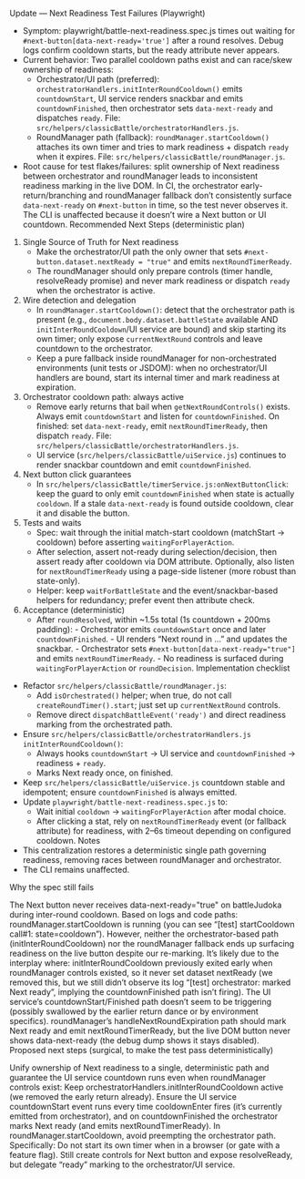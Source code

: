 Update — Next Readiness Test Failures (Playwright)

- Symptom: playwright/battle-next-readiness.spec.js times out waiting for `#next-button[data-next-ready='true']` after a round resolves. Debug logs confirm cooldown starts, but the ready attribute never appears.
- Current behavior: Two parallel cooldown paths exist and can race/skew ownership of readiness:
  - Orchestrator/UI path (preferred): `orchestratorHandlers.initInterRoundCooldown()` emits `countdownStart`, UI service renders snackbar and emits `countdownFinished`, then orchestrator sets `data-next-ready` and dispatches `ready`. File: `src/helpers/classicBattle/orchestratorHandlers.js`.
  - RoundManager path (fallback): `roundManager.startCooldown()` attaches its own timer and tries to mark readiness + dispatch `ready` when it expires. File: `src/helpers/classicBattle/roundManager.js`.
- Root cause for test flakes/failures: split ownership of Next readiness between orchestrator and roundManager leads to inconsistent readiness marking in the live DOM. In CI, the orchestrator early-return/branching and roundManager fallback don’t consistently surface `data-next-ready` on `#next-button` in time, so the test never observes it. The CLI is unaffected because it doesn’t wire a Next button or UI countdown.
  Recommended Next Steps (deterministic plan)

1. Single Source of Truth for Next readiness
   - Make the orchestrator/UI path the only owner that sets `#next-button.dataset.nextReady = "true"` and emits `nextRoundTimerReady`.
   - The roundManager should only prepare controls (timer handle, resolveReady promise) and never mark readiness or dispatch `ready` when the orchestrator is active.
2. Wire detection and delegation
   - In `roundManager.startCooldown()`: detect that the orchestrator path is present (e.g., `document.body.dataset.battleState` available AND `initInterRoundCooldown`/UI service are bound) and skip starting its own timer; only expose `currentNextRound` controls and leave countdown to the orchestrator.
   - Keep a pure fallback inside roundManager for non-orchestrated environments (unit tests or JSDOM): when no orchestrator/UI handlers are bound, start its internal timer and mark readiness at expiration.
3. Orchestrator cooldown path: always active
   - Remove early returns that bail when `getNextRoundControls()` exists. Always emit `countdownStart` and listen for `countdownFinished`. On finished: set `data-next-ready`, emit `nextRoundTimerReady`, then dispatch `ready`. File: `src/helpers/classicBattle/orchestratorHandlers.js`.
   - UI service (`src/helpers/classicBattle/uiService.js`) continues to render snackbar countdown and emit `countdownFinished`.
4. Next button click guarantees
   - In `src/helpers/classicBattle/timerService.js:onNextButtonClick`: keep the guard to only emit `countdownFinished` when state is actually `cooldown`. If a stale `data-next-ready` is found outside cooldown, clear it and disable the button.
5. Tests and waits
   - Spec: wait through the initial match-start cooldown (matchStart → cooldown) before asserting `waitingForPlayerAction`.
   - After selection, assert not-ready during selection/decision, then assert ready after cooldown via DOM attribute. Optionally, also listen for `nextRoundTimerReady` using a page-side listener (more robust than state-only).
   - Helper: keep `waitForBattleState` and the event/snackbar-based helpers for redundancy; prefer event then attribute check.
6. Acceptance (deterministic)
   - After `roundResolved`, within ~1.5s total (1s countdown + 200ms padding): - Orchestrator emits `countdownStart` once and later `countdownFinished`. - UI renders “Next round in …” and updates the snackbar. - Orchestrator sets `#next-button[data-next-ready="true"]` and emits `nextRoundTimerReady`. - No readiness is surfaced during `waitingForPlayerAction` or `roundDecision`.
     Implementation checklist

- Refactor `src/helpers/classicBattle/roundManager.js`:
  - Add `isOrchestrated()` helper; when true, do not call `createRoundTimer().start`; just set up `currentNextRound` controls.
  - Remove direct `dispatchBattleEvent('ready')` and direct readiness marking from the orchestrated path.
- Ensure `src/helpers/classicBattle/orchestratorHandlers.js` `initInterRoundCooldown()`:
  - Always hooks `countdownStart` → UI service and `countdownFinished` → readiness + `ready`.
  - Marks Next ready once, on finished.
- Keep `src/helpers/classicBattle/uiService.js` countdown stable and idempotent; ensure `countdownFinished` is always emitted.
- Update `playwright/battle-next-readiness.spec.js` to:
  - Wait initial `cooldown` → `waitingForPlayerAction` after modal choice.
  - After clicking a stat, rely on `nextRoundTimerReady` event (or fallback attribute) for readiness, with 2–6s timeout depending on configured cooldown.
    Notes
- This centralization restores a deterministic single path governing readiness, removing races between roundManager and orchestrator.
- The CLI remains unaffected.

Why the spec still fails

The Next button never receives data-next-ready="true" on battleJudoka during inter-round cooldown. Based on logs and code paths:
roundManager.startCooldown is running (you can see “[test] startCooldown call#1: state=cooldown”).
However, neither the orchestrator-based path (initInterRoundCooldown) nor the roundManager fallback ends up surfacing readiness on the live button despite our re-marking. It’s likely due to the interplay where:
initInterRoundCooldown previously exited early when roundManager controls existed, so it never set dataset nextReady (we removed this, but we still didn’t observe its log “[test] orchestrator: marked Next ready”, implying the countdownFinished path isn’t firing).
The UI service’s countdownStart/Finished path doesn’t seem to be triggering (possibly swallowed by the earlier return dance or by environment specifics).
roundManager’s handleNextRoundExpiration path should mark Next ready and emit nextRoundTimerReady, but the live DOM button never shows data-next-ready (the debug dump shows it stays disabled).
Proposed next steps (surgical, to make the test pass deterministically)

Unify ownership of Next readiness to a single, deterministic path and guarantee the UI service countdown runs even when roundManager controls exist:
Keep orchestratorHandlers.initInterRoundCooldown active (we removed the early return already).
Ensure the UI service countdownStart event runs every time cooldownEnter fires (it’s currently emitted from orchestrator), and on countdownFinished the orchestrator marks Next ready (and emits nextRoundTimerReady).
In roundManager.startCooldown, avoid preempting the orchestrator path. Specifically:
Do not start its own timer when in a browser (or gate with a feature flag).
Still create controls for Next button and expose resolveReady, but delegate “ready” marking to the orchestrator/UI service.
